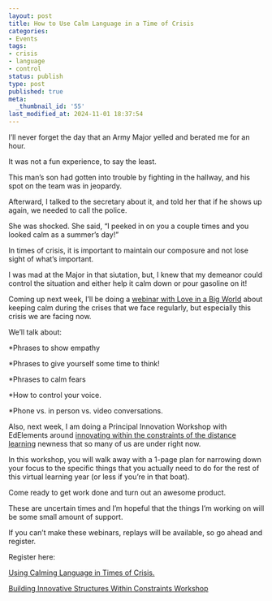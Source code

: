 ```yaml
---
layout: post
title: How to Use Calm Language in a Time of Crisis
categories:
- Events
tags:
- crisis
- language
- control
status: publish
type: post
published: true
meta:
  _thumbnail_id: '55'
last_modified_at: 2024-11-01 18:37:54
---
```


I’ll never forget the day that an Army Major yelled and berated me for an hour.

It was not a fun experience, to say the least.

This man’s son had gotten into trouble by fighting in the hallway, and his spot on the team was in jeopardy.

Afterward, I talked to the secretary about it, and told her that if he shows up again, we needed to call the police.

She was shocked. She said, “I peeked in on you a couple times and you looked calm as a summer’s day!”

In times of crisis, it is important to maintain our composure and not lose sight of what’s important.

I 
was mad at the Major in that siutation, but, I knew that my demeanor could control the situation and either help it calm down or pour gasoline on it!

Coming up next week, I’ll be doing a 
[webinar with Love in a Big World](https://zoom.us/webinar/register/439457779) about keeping calm during the crises that we face regularly, but especially this crisis we are facing now.

We’ll talk about:

*Phrases to show empathy


*Phrases to give yourself some time to think!


*Phrases to calm fears


*How to control your voice.


*Phone vs. in person vs. video conversations.

Also, next week, I am doing a Principal Innovation Workshop with EdElements around 
[innovating within the constraints of the distance learning](https://www.edelements.com/virtual-principal-innovation-session-april-1-2020?hsCtaTracking=f77b297e-9663-4895-9c1d-be623205f726%7Ceafa8d49-9166-48fe-b1d6-8026c9b40e4d) newness that so many of us are under right now.

In this workshop, you will 
walk away with a 1-page plan for narrowing down your focus to the specific things that you actually need to do for the rest of this virtual learning year (or less if you’re in that boat).

Come ready to get work done and turn out an awesome product.

These are uncertain times and I’m hopeful that the things I’m working on will be some small amount of support.

If you can’t make these webinars, replays will be available, so go ahead and register.

Register here:

[Using Calming Language in Times of Crisis.](https://zoom.us/webinar/register/439457779)

[Building Innovative Structures Within  Constraints Workshop](https://www.edelements.com/virtual-principal-innovation-session-april-1-2020?hsCtaTracking=f77b297e-9663-4895-9c1d-be623205f726%7Ceafa8d49-9166-48fe-b1d6-8026c9b40e4d)
